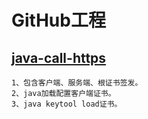# GitHub工程

## [java-call-https](https://github.com/ShouZhiDuan/java-call-https)
```text
1、包含客户端、服务端、根证书签发。
2、java加载配置客户端证书。
3、java keytool load证书。
```